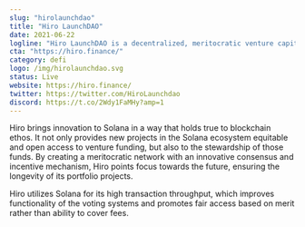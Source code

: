 ```yaml
---
slug: "hirolaunchdao"
title: "Hiro LaunchDAO"
date: 2021-06-22
logline: "Hiro LaunchDAO is a decentralized, meritocratic venture capital protocol that leverages and rewards the wisdom of crowds to sustainably bring impactful projects onto the Solana ecosystem."
cta: "https://hiro.finance/"
category: defi
logo: /img/hirolaunchdao.svg
status: Live
website: https://hiro.finance/
twitter: https://twitter.com/HiroLaunchdao
discord: https://t.co/2Wdy1FaMHy?amp=1
---
```


Hiro brings innovation to Solana in a way that holds true to blockchain ethos. It not only provides new projects in the Solana ecosystem equitable and open access to venture funding, but also to the stewardship of those funds. By creating a meritocratic network with an innovative consensus and incentive mechanism, Hiro points focus towards the future, ensuring the longevity of its portfolio projects.

Hiro utilizes Solana for its high transaction throughput, which improves functionality of the voting systems and promotes fair access based on merit rather than ability to cover fees.
